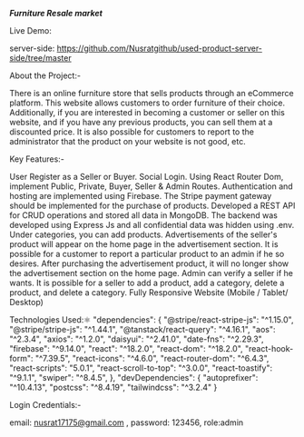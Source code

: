 ***Furniture Resale market***

Live Demo: 

server-side: https://github.com/Nusratgithub/used-product-server-side/tree/master

About the Project:-

There is an online furniture store that sells products through an eCommerce platform. This website allows customers to order furniture of their choice. Additionally, if you are interested in becoming a customer or seller on this website, and if you have any previous products, you can sell them at a discounted price. It is also possible for customers to report to the administrator that the product on your website is not good, etc.

Key Features:-

User Register as a Seller or Buyer.
Social Login.
Using React Router Dom, implement Public, Private, Buyer, Seller & Admin Routes.
Authentication and hosting are implemented using Firebase.
The Stripe payment gateway should be implemented for the purchase of products.
Developed a REST API for CRUD operations and stored all data in MongoDB.
The backend was developed using Express Js and all confidential data was hidden using .env.
Under categories, you can add products.
Advertisements of the seller's product will appear on the home page in the advertisement section.
It is possible for a customer to report a particular product to an admin if he so desires.
After purchasing the advertisement product, it will no longer show the advertisement section on the home page.
Admin can verify a seller if he wants.
It is possible for a seller to add a product, add a category, delete a product, and delete a category.
Fully Responsive Website (Mobile / Tablet/ Desktop)

Technologies Used:⚛️
"dependencies": {
    "@stripe/react-stripe-js": "^1.15.0",
    "@stripe/stripe-js": "^1.44.1",
    "@tanstack/react-query": "^4.16.1",
    "aos": "^2.3.4",
    "axios": "^1.2.0",
    "daisyui": "^2.41.0",
    "date-fns": "^2.29.3",
    "firebase": "^9.14.0",
    "react": "^18.2.0",
    "react-dom": "^18.2.0",
    "react-hook-form": "^7.39.5",
    "react-icons": "^4.6.0",
    "react-router-dom": "^6.4.3",
    "react-scripts": "5.0.1",
    "react-scroll-to-top": "^3.0.0",
    "react-toastify": "^9.1.1",
    "swiper": "^8.4.5",
},
"devDependencies": {
    "autoprefixer": "^10.4.13",
    "postcss": "^8.4.19",
    "tailwindcss": "^3.2.4"
}

Login Credentials:-

email: nusrat17175@gmail.com ,
password: 123456,
role:admin